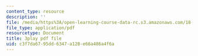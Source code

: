 ```yaml
---
content_type: resource
description: ''
file: /media/https%3A/open-learning-course-data-rc.s3.amazonaws.com/18-085-computational-science-and-engineering-i-fall-2008/c3f7da6795dd6347a128e66a486a4f6a_V5EjSvx1vw0.pdf
file_type: application/pdf
resourcetype: Document
title: 3play pdf file
uid: c3f7da67-95dd-6347-a128-e66a486a4f6a
---
```

